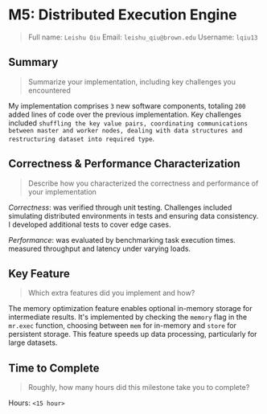 # M5: Distributed Execution Engine

> Full name: `Leishu Qiu`
> Email: `leishu_qiu@brown.edu`
> Username: `lqiu13`

## Summary

> Summarize your implementation, including key challenges you encountered

My implementation comprises `3` new software components, totaling `200` added lines of code over the previous implementation. Key challenges included `shuffling the key value pairs, coordinating communications between master and worker nodes, dealing with data structures and restructuring dataset into required type`.

## Correctness & Performance Characterization

> Describe how you characterized the correctness and performance of your implementation

_Correctness_: was verified through unit testing. Challenges included simulating distributed environments in tests and ensuring data consistency. I developed additional tests to cover edge cases.

_Performance_: was evaluated by benchmarking task execution times. measured throughput and latency under varying loads.

## Key Feature

> Which extra features did you implement and how?

The memory optimization feature enables optional in-memory storage for intermediate results. It's implemented by checking the `memory` flag in the `mr.exec` function, choosing between `mem` for in-memory and `store` for persistent storage. This feature speeds up data processing, particularly for large datasets.

## Time to Complete

> Roughly, how many hours did this milestone take you to complete?

Hours: `<15 hour>`
